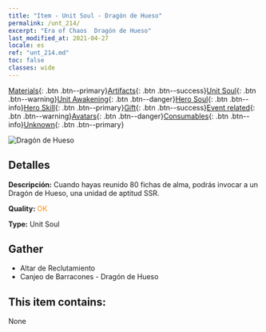 ```yaml
---
title: "Item - Unit Soul - Dragón de Hueso"
permalink: /unt_214/
excerpt: "Era of Chaos  Dragón de Hueso"
last_modified_at: 2021-04-27
locale: es
ref: "unt_214.md"
toc: false
classes: wide
---
```

 [Materials](/ItemsES/){: .btn .btn--primary}[Artifacts](/ItemsES/Artifacts/){: .btn .btn--success}[Unit Soul](/ItemsES/UnitSoul/){: .btn .btn--warning}[Unit Awakening](/ItemsES/UnitAwakening/){: .btn .btn--danger}[Hero Soul](/ItemsES/HeroSoul/){: .btn .btn--info}[Hero Skill](/ItemsES/HeroSkill/){: .btn .btn--primary}[Gift](/ItemsES/Gift/){: .btn .btn--success}[Event related](/ItemsES/Events/){: .btn .btn--warning}[Avatars](/ItemsES/Avatars/){: .btn .btn--danger}[Consumables](/ItemsES/Consumables/){: .btn .btn--info}[Unknown](/ItemsES/Unknown/){: .btn .btn--primary}

 ![Dragón de Hueso](/images/u/ti_gulong.jpg)

## Detalles
 **Descripción:** Cuando hayas reunido 80 fichas de alma, podrás invocar a un Dragón de Hueso, una unidad de aptitud SSR.

 **Quality:** <span style="color: #FF8C00">OK</span>

 **Type:** Unit Soul

## Gather

*    Altar de Reclutamiento 
*    Canjeo de Barracones - Dragón de Hueso 

## This item contains:

  None

